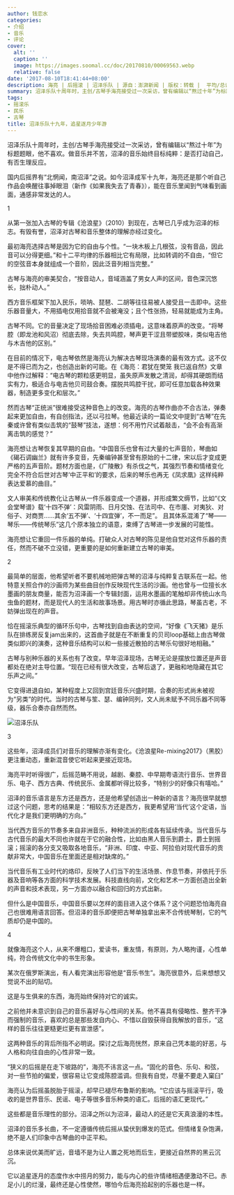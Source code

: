 ```yaml
---
author: 钱恋水
categories:
- 介绍
- 音乐
- 评论
cover:
  alt: ''
  caption: ''
  image: https://images.soomal.cc/doc/20170810/00069563.webp
  relative: false
date: '2017-08-10T18:41:44+08:00'
description: 海亮 | 后摇滚 | 沼泽乐队 | 源自：澎湃新闻 | 版权：转载 |  平均/总评分：00.00/0
summary: 沼泽乐队十周年时，主创/古琴手海亮接受过一次采访，曾有编辑以“熬过十年”为标题题眼，他不喜欢。做音乐并不苦，沼泽的音乐始终目标纯粹：是否打动自己，有否生理反应。
tags:
- 摇滚乐
- 民乐
- 古琴
title: 沼泽乐队十九年，追星逐月少年游
---
```


沼泽乐队十周年时，主创/古琴手海亮接受过一次采访，曾有编辑以“熬过十年”为标题题眼，他不喜欢。做音乐并不苦，沼泽的音乐始终目标纯粹：是否打动自己，有否生理反应。

国内后摇界有“北惘闻，南沼泽”之说。如今沼泽成军十九年，海亮还是那个听自己作品会唤醒往事掉眼泪（新作《如果我失去了青春》），能在音乐里闻到气味看到画面，通感非常发达的人。

1

从第一张加入古琴的专辑《沧浪星》（2010）到现在，古琴已几乎成为沼泽的标志。有毁有誉，沼泽对古琴和音乐整体的理解亦经过变化。

最初海亮选择古琴是因为它的自由与个性。“一块木板上几根弦，没有音品，因此音可以分得更细。”和十二平均律的乐器相比它有局限，比如转调的不自由，“但它的空弦音本身就组成一个音阶，因此泛音列相当完整。”

古琴与海亮的审美契合，“按音动人，音域涵盖了男女人声的区间，音色深沉悠长，拙朴动人。”

西方音乐框架下加入民乐，唢呐、琵琶、二胡等往往易被人接受且一击即中。这些乐器音量大，不用插电仅用拾音就不会被淹没；且个性张扬，轻易就能成为主角。

古琴不同。它的音量决定了现场拾音困难必须插电，这意味着原声的改变。“将琴腔（即龙池和风沼）彻底去除，失去共鸣腔，琴声更干涩且带塑胶味，类似电吉他与木吉他的区别。”

在目前的情况下，电古琴依然是海亮认为解决古琴现场演奏的最有效方式。这不仅是不得已而为之，也创造出新的可能。在《海亮：君犹在樊笼 我已返自然》文章中他作过解释：“电古琴的颗粒感更明显，虽失原声发散之清润，却得其硬朗而结实有力，极适合与电吉他贝司鼓合奏。摆脱共鸣腔干扰，即可任意加载各种效果器，制造更多变化和层次。”

然而古琴“正统派”很难接受这种音色上的改变。海亮的古琴作曲亦不合古法，弹奏起来更加自由，有自创指法，还以弓拉琴。他最近读的一篇论文中提到“古琴”在先秦或许曾有类似击筑的“鼓琴”技法，遂想：何不用竹尺试着敲击，“会不会有高渐离击筑的感觉？”

海亮想让古琴恢复其早期的自由。“中国音乐也曾有过大量的七声音阶，琴曲如《碣石调幽兰》就有许多变音，先秦编钟甚至曾有原始的十二律，宋以后才变成更严格的五声音阶。题材方面也是，《广陵散》有杀伐之气，其强烈节奏和情绪变化完全不符合后世对古琴‘中正平和’的要求，后来的琴乐也再无《凤求凰》这样纯粹表达爱慕的曲目。”

文人审美和传统教化让古琴从一件乐器变成一个道器，并形成繁文缛节，比如“《文会堂琴谱》载‘十四不弹’：风雷阴雨、日月交蚀、在法司中、在市廛、对夷狄、对俗子、对商贾……其余‘五不弹’、‘十四宜弹’，不一而足”。 且其体系混淆了“琴――琴乐――传统琴乐”这几个原本独立的语意，束缚了古琴进一步发展的可能性。

海亮想让它重回一件乐器的单纯。打破众人对古琴的陈见是他自觉对这件乐器的责任，然而不破不立没错，更重要的是如何重新建立古琴的审美。

2

最简单的层面，他希望听者不要机械地把弹古琴的沼泽与纯粹复古联系在一起。他特意关照合作的沙画师为某些曲目创作反映现代生活的沙画。他也曾与一位擅长水墨画的朋友商量，能否为沼泽画一个专辑封面，运用水墨画的笔触却非传统山水鸟虫鱼的题材，而是现代人的生活和故事场景。用古琴时亦循此思路，琴虽古老，不妨弹出现在的声音。

恰在摇滚乐典型的循环乐句中，古琴找到自由表达的空间，“好像《飞天猪》是乐队在排练房反复jam出来的，这首曲子就是在不断重复的贝司loop基础上由古琴做类似即兴的演奏，这种音乐结构可以和一些接近散拍的古琴乐句很好地相融。”

古琴与别种乐器的关系也有了改变。早年沼泽现场，古琴无论是摆放位置还是声音都处在绝对主导位置。“现在已经有很大改变，古琴后退了，更融和地隐藏在其它乐声之间。”

它变得进退自如，某种程度上又回到宫廷音乐兴盛时期，合奏的形式尚未被视为“另类”的时代。当时的古琴与笙、瑟、编钟同列，文人尚未赋予不同乐器不同等级，器乐合奏亦自然而然。

![沼泽乐队](https://images.soomal.cc/doc/20170810/00069563.webp)





3

这些年，沼泽成员们对音乐的理解亦渐有变化。《沧浪星Re-mixing2017》（黑胶）更注重动态，重新混音使它听起来更接近现场。

海亮平时听得很广，后摇范畴不用说，越剧、秦腔、中早期粤语流行音乐、世界音乐、电子、西方古典、传统民乐、金属都听得比较多，“特别少的好像只有嘻哈。”

沼泽的音乐语言是东方还是西方，还是他希望创造出一种新的语言？海亮很早就想过这个问题，思考的结果是：“相较东方还是西方，我更希望用‘当代’这个定语，当代化才是我们更明确的方向。”

当代西方音乐的节奏多来自非洲音乐，种种流派的形成各有延续传承。当代音乐与古代音乐的最大不同也许就在于它的融合性，比如由黑人音乐到爵士，爵士到摇滚；摇滚的各分支又吸取各地音乐，“非洲、印度、中亚、阿拉伯对现代音乐的贡献非常大，中国音乐在里面还是相对缺席的。”

当代音乐有工业时代的烙印，反映了人们当下的生活场景、作息节奏，并依托于乐器及音响等各方面的科学技术发展。科技直线向前，文化和艺术一方面创造出全新的声音和技术表现，另一方面亦以融合和回归的方式出新。

但什么是中国音乐，中国音乐要以怎样的面目进入这个体系？这个问题恐怕海亮自己也很难用语言回答。但沼泽的音乐即便把古琴单独拿出来不合传统琴制，它的气质却仍是中国的。

4

就像海亮这个人，从来不爆粗口，爱读书，重友情，有原则，为人略拘谨，心性单纯，符合传统文化中的书生形象。

某次在俄罗斯演出，有人看完演出形容他是“音乐书生”。海亮很意外，后来想想又觉说不出的贴切。

这是与生俱来的东西，海亮始终保持对它的诚实。

之前他并未意识到自己的音乐喜好与心性间的关系。他不喜具有侵略性、整齐干净而强制的音乐，喜欢的总是那些发自内心、不惜以自毁获得自我解放的音乐，“这样的音乐往往更糙更烂更有宣泄感”。

这两种音乐的背后所指不必明说。探讨之后海亮恍然，原来自己凭本能的好恶，与人格和向往自由的心性非常一致。

“狭义的后摇是在走下坡路的”，海亮不讳言这一点。“固化的音色、乐句、和弦，对一些节拍的偏爱，很容易让它变成陈腔滥调。但我有自觉，尽量不要走入窠臼”

海亮认为后摇虽脱胎于摇滚，却早已褪尽布鲁斯的影响。“它应该与摇滚平行，吸收的是世界音乐、民谣、电子等很多音乐种类的语汇。后摇的语汇更现代。”

这些都是音乐理性的部分。沼泽之所以为沼泽，最动人的还是它天真浪漫的本性。

沼泽的音乐多长曲，不一定遵循传统后摇从蛰伏到爆发的范式。但情绪复杂饱满，绝不是人们印象中古琴曲的中正平和。

总体来说优美而旷远，音墙不是为让人置之死地而后生，更接近自然界的黑云沉沉。

它以追星逐月的态度作水中捞月的努力，能与内心的些许情绪相遇便激动不已。赤足小儿的烂漫，最终还是心性使然，哪怕今后海亮拾起别的乐器也是一样。